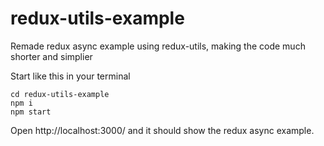 # redux-utils-example
Remade redux async example using redux-utils, making the code much shorter and simplier

Start like this in your terminal

    cd redux-utils-example
    npm i 
    npm start

Open http://localhost:3000/ and it should show the redux async example.
